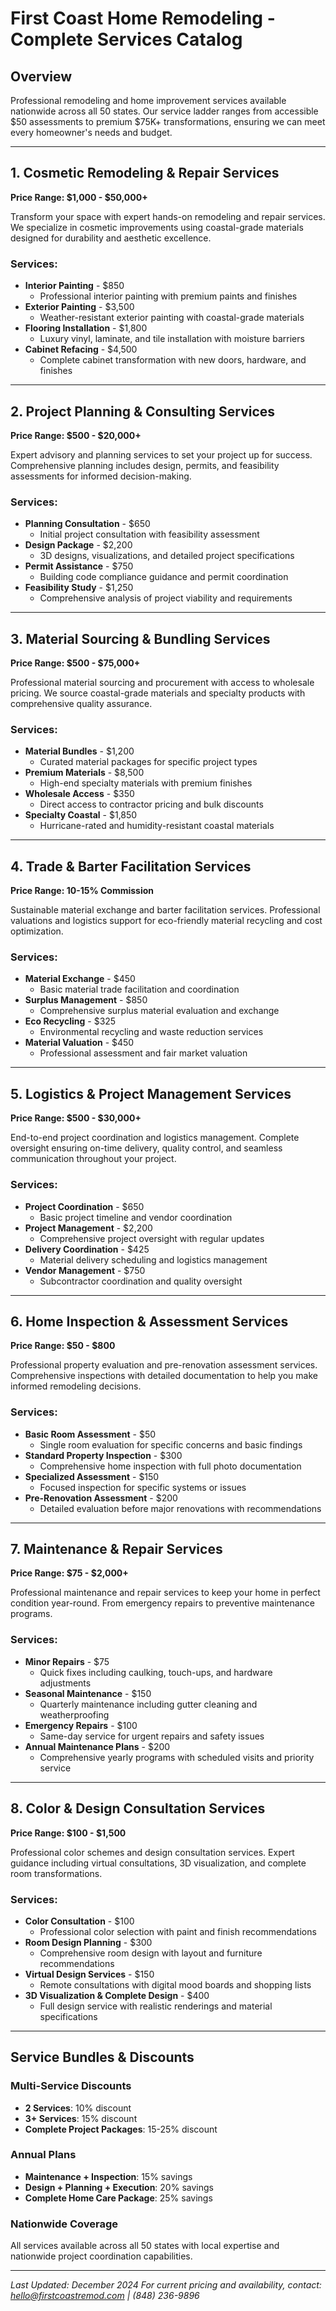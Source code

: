 # First Coast Home Remodeling - Complete Services Catalog

## Overview
Professional remodeling and home improvement services available nationwide across all 50 states. Our service ladder ranges from accessible $50 assessments to premium $75K+ transformations, ensuring we can meet every homeowner's needs and budget.

---

## 1. Cosmetic Remodeling & Repair Services
**Price Range: $1,000 - $50,000+**

Transform your space with expert hands-on remodeling and repair services. We specialize in cosmetic improvements using coastal-grade materials designed for durability and aesthetic excellence.

### Services:
- **Interior Painting** - $850
  - Professional interior painting with premium paints and finishes
- **Exterior Painting** - $3,500
  - Weather-resistant exterior painting with coastal-grade materials
- **Flooring Installation** - $1,800
  - Luxury vinyl, laminate, and tile installation with moisture barriers
- **Cabinet Refacing** - $4,500
  - Complete cabinet transformation with new doors, hardware, and finishes

---

## 2. Project Planning & Consulting Services
**Price Range: $500 - $20,000+**

Expert advisory and planning services to set your project up for success. Comprehensive planning includes design, permits, and feasibility assessments for informed decision-making.

### Services:
- **Planning Consultation** - $650
  - Initial project consultation with feasibility assessment
- **Design Package** - $2,200
  - 3D designs, visualizations, and detailed project specifications
- **Permit Assistance** - $750
  - Building code compliance guidance and permit coordination
- **Feasibility Study** - $1,250
  - Comprehensive analysis of project viability and requirements

---

## 3. Material Sourcing & Bundling Services
**Price Range: $500 - $75,000+**

Professional material sourcing and procurement with access to wholesale pricing. We source coastal-grade materials and specialty products with comprehensive quality assurance.

### Services:
- **Material Bundles** - $1,200
  - Curated material packages for specific project types
- **Premium Materials** - $8,500
  - High-end specialty materials with premium finishes
- **Wholesale Access** - $350
  - Direct access to contractor pricing and bulk discounts
- **Specialty Coastal** - $1,850
  - Hurricane-rated and humidity-resistant coastal materials

---

## 4. Trade & Barter Facilitation Services
**Price Range: 10-15% Commission**

Sustainable material exchange and barter facilitation services. Professional valuations and logistics support for eco-friendly material recycling and cost optimization.

### Services:
- **Material Exchange** - $450
  - Basic material trade facilitation and coordination
- **Surplus Management** - $850
  - Comprehensive surplus material evaluation and exchange
- **Eco Recycling** - $325
  - Environmental recycling and waste reduction services
- **Material Valuation** - $450
  - Professional assessment and fair market valuation

---

## 5. Logistics & Project Management Services
**Price Range: $500 - $30,000+**

End-to-end project coordination and logistics management. Complete oversight ensuring on-time delivery, quality control, and seamless communication throughout your project.

### Services:
- **Project Coordination** - $650
  - Basic project timeline and vendor coordination
- **Project Management** - $2,200
  - Comprehensive project oversight with regular updates
- **Delivery Coordination** - $425
  - Material delivery scheduling and logistics management
- **Vendor Management** - $750
  - Subcontractor coordination and quality oversight

---

## 6. Home Inspection & Assessment Services
**Price Range: $50 - $800**

Professional property evaluation and pre-renovation assessment services. Comprehensive inspections with detailed documentation to help you make informed remodeling decisions.

### Services:
- **Basic Room Assessment** - $50
  - Single room evaluation for specific concerns and basic findings
- **Standard Property Inspection** - $300
  - Comprehensive home inspection with full photo documentation
- **Specialized Assessment** - $150
  - Focused inspection for specific systems or issues
- **Pre-Renovation Assessment** - $200
  - Detailed evaluation before major renovations with recommendations

---

## 7. Maintenance & Repair Services
**Price Range: $75 - $2,000+**

Professional maintenance and repair services to keep your home in perfect condition year-round. From emergency repairs to preventive maintenance programs.

### Services:
- **Minor Repairs** - $75
  - Quick fixes including caulking, touch-ups, and hardware adjustments
- **Seasonal Maintenance** - $150
  - Quarterly maintenance including gutter cleaning and weatherproofing
- **Emergency Repairs** - $100
  - Same-day service for urgent repairs and safety issues
- **Annual Maintenance Plans** - $200
  - Comprehensive yearly programs with scheduled visits and priority service

---

## 8. Color & Design Consultation Services
**Price Range: $100 - $1,500**

Professional color schemes and design consultation services. Expert guidance including virtual consultations, 3D visualization, and complete room transformations.

### Services:
- **Color Consultation** - $100
  - Professional color selection with paint and finish recommendations
- **Room Design Planning** - $300
  - Comprehensive room design with layout and furniture recommendations
- **Virtual Design Services** - $150
  - Remote consultations with digital mood boards and shopping lists
- **3D Visualization & Complete Design** - $400
  - Full design service with realistic renderings and material specifications

---

## Service Bundles & Discounts

### Multi-Service Discounts
- **2 Services**: 10% discount
- **3+ Services**: 15% discount
- **Complete Project Packages**: 15-25% discount

### Annual Plans
- **Maintenance + Inspection**: 15% savings
- **Design + Planning + Execution**: 20% savings
- **Complete Home Care Package**: 25% savings

### Nationwide Coverage
All services available across all 50 states with local expertise and nationwide project coordination capabilities.

---

*Last Updated: December 2024*
*For current pricing and availability, contact: hello@firstcoastremod.com | (848) 236-9896*

